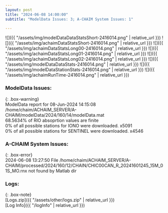 ```yaml
---
layout: post
title: "2024-06-08 14:00:00"
subtitle: "ModelData Issues: 3; A-CHAIM System Issues: 1"

---
```


![]({{ "/assets/img/modelDataDataStatsShort-2416014.png" | relative_url }})
![]({{ "/assets/img/achaimDataStatsShort-2416014.png" | relative_url }})
![]({{ "/assets/img/achaimDataStatsLong00-2416014.png" | relative_url }})
![]({{ "/assets/img/achaimDataStatsLong01-2416014.png" | relative_url }})
![]({{ "/assets/img/achaimDataStatsLong02-2416014.png" | relative_url }})
![]({{ "/assets/img/modelDataDataStats-2416014.png" | relative_url }})
![]({{ "/assets/img/modelDataStationStats-2416014.png" | relative_url }})
![]({{ "/assets/img/achaimRunTime-2416014.png" | relative_url }})


### ModelData Issues:  
  
{: .box-warning}  
 ModelData report for 08-Jun-2024 14:15:08   
 /home/chaim/ACHAIM_SERVER/A-CHAIM/modelData/2024/160/14/modelData.mat   
 68.5634% of RIO absoprtion values are finite   
 0% of all possible stations for IONO were downloaded. x5091   
 0% of all possible stations for SENTINEL were downloaded. x4546   
  
### A-CHAIM System Issues:  
  
{: .box-error}  
2024-06-08 13:27:50 File /home/chaim/ACHAIM_SERVER/A-CHAIM/processed/2024/160/12/CHAIN/CHIC00CAN_R_20241601245_15M_01S_MO.rnx not found by Matlab dir  

### Logs:  
  
{: .box-note}  
[Logs.zip]({{ "/assets/other/logs.zip" | relative_url }})  
[Log Info]({{ "/logInfo" | relative_url }})  
